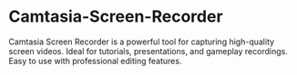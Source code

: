 # Camtasia-Screen-Recorder
Camtasia Screen Recorder is a powerful tool for capturing high-quality screen videos. Ideal for tutorials, presentations, and gameplay recordings. Easy to use with professional editing features.
